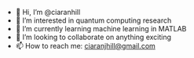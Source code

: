 - 👋 Hi, I’m @ciaranhill
- 👀 I’m interested in quantum computing research
- 🌱 I’m currently learning machine learning in MATLAB
- 💞️ I’m looking to collaborate on anything exciting
- 📫 How to reach me: ciaranjhill@gmail.com

<!---
ciaranhill/ciaranhill is a ✨ special ✨ repository because its `README.md` (this file) appears on your GitHub profile.
You can click the Preview link to take a look at your changes.
--->
